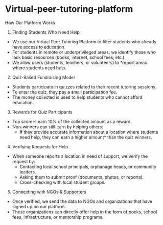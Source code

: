 # Virtual-peer-tutoring-platform
How Our Platform Works

1. Finding Students Who Need Help
- We use our Virtual Peer Tutoring Platform to filter students who already have access to education.  
- For students in remote or underprivileged areas, we identify those who lack basic resources (books, internet, school fees, etc.).  
- We allow users (students, teachers, or volunteers) to *report areas where students need help.

2. Quiz-Based Fundraising Model
- Students participate in quizzes related to their recent tutoring sessions.  
- To enter the quiz, they pay a small participation fee.
- The money collected is used to help students who cannot afford education.

3. Rewards for Quiz Participants 
- Top scorers earn 10% of the collected amount as a reward.  
- Non-winners can still earn by helping others:
  - If they provide accurate information about a location where students need help, they can earn a higher amount* than the quiz winners.  

4. Verifying Requests for Help 
- When someone reports a location in need of support, we verify the request by:  
  - Contacting local school principals, orphanage heads, or community leaders.  
  - Asking them to submit proof (documents, photos, or reports).  
  - Cross-checking with local student groups.  
5. Connecting with NGOs & Supporters 
- Once verified, we send the data to NGOs and organizations that have signed up on our platform.  
- These organizations can directly offer help in the form of books, school fees, infrastructure, or mentorship programs.
